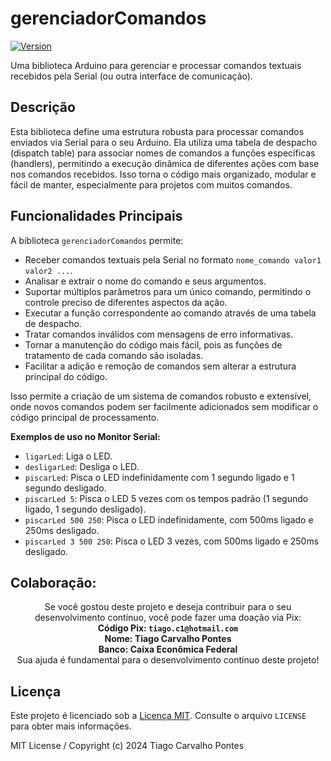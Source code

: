 # gerenciadorComandos

[![Version](https://img.shields.io/badge/version-1.0-blue.svg)](https://github.com/TiagoC131/gerenciadorComandos/releases/tag/v1.0)

Uma biblioteca Arduino para gerenciar e processar comandos textuais recebidos pela Serial (ou outra interface de comunicação).

## Descrição

Esta biblioteca define uma estrutura robusta para processar comandos enviados via Serial para o seu Arduino. Ela utiliza uma tabela de despacho (dispatch table) para associar nomes de comandos a funções específicas (handlers), permitindo a execução dinâmica de diferentes ações com base nos comandos recebidos. Isso torna o código mais organizado, modular e fácil de manter, especialmente para projetos com muitos comandos.

## Funcionalidades Principais

A biblioteca `gerenciadorComandos` permite:

*   Receber comandos textuais pela Serial no formato `nome_comando valor1 valor2 ...`.
*   Analisar e extrair o nome do comando e seus argumentos.
*   Suportar múltiplos parâmetros para um único comando, permitindo o controle preciso de diferentes aspectos da ação.
*   Executar a função correspondente ao comando através de uma tabela de despacho.
*   Tratar comandos inválidos com mensagens de erro informativas.
*   Tornar a manutenção do código mais fácil, pois as funções de tratamento de cada comando são isoladas.
*   Facilitar a adição e remoção de comandos sem alterar a estrutura principal do código.

Isso permite a criação de um sistema de comandos robusto e extensível, onde novos comandos podem ser facilmente adicionados sem modificar o código principal de processamento.

 **Exemplos de uso no Monitor Serial:**

*   `ligarLed`: Liga o LED.
*   `desligarLed`: Desliga o LED.
*   `piscarLed`: Pisca o LED indefinidamente com 1 segundo ligado e 1 segundo desligado.
*   `piscarLed 5`: Pisca o LED 5 vezes com os tempos padrão (1 segundo ligado, 1 segundo desligado).
*   `piscarLed 500 250`: Pisca o LED indefinidamente, com 500ms ligado e 250ms desligado.
*   `piscarLed 3 500 250`: Pisca o LED 3 vezes, com 500ms ligado e 250ms desligado.

## Colaboração:

<div align="center">
  Se você gostou deste projeto e deseja contribuir para o seu desenvolvimento contínuo, você pode fazer uma doação via Pix:<br>
  <strong>Código Pix: <code>tiago.c1@hotmail.com</code><br>
  Nome: Tiago Carvalho Pontes<br>
  Banco: Caixa Econômica Federal</strong><br>
  Sua ajuda é fundamental para o desenvolvimento contínuo deste projeto!
</div>

## Licença

Este projeto é licenciado sob a [Licença MIT](LICENSE). Consulte o arquivo `LICENSE` para obter mais informações.

MIT License / Copyright (c) 2024 Tiago Carvalho Pontes
